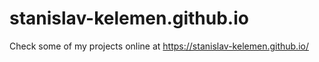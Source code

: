 # stanislav-kelemen.github.io

Check some of my projects online at https://stanislav-kelemen.github.io/